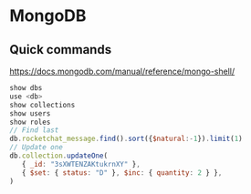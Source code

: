# MongoDB

## Quick commands
https://docs.mongodb.com/manual/reference/mongo-shell/
```js
show dbs
use <db>
show collections
show users
show roles
// Find last
db.rocketchat_message.find().sort({$natural:-1}).limit(1)
// Update one
db.collection.updateOne(
   { _id: "3sXWTENZAKtukrnXY" },
   { $set: { status: "D" }, $inc: { quantity: 2 } },
)
```
